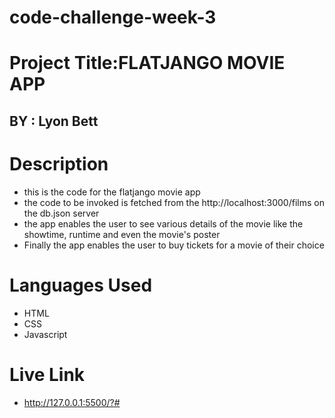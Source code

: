 # code-challenge-week-3

# Project Title:FLATJANGO MOVIE APP

## BY : Lyon Bett
# Description
* this is the code for the flatjango movie app
* the code to be invoked is fetched from the http://localhost:3000/films 
  on the db.json server
* the app enables the user to see various details of the movie like the showtime,
  runtime and even the movie's poster
* Finally the app enables the user to buy tickets for a movie of their choice    
# Languages Used
* HTML
* CSS
* Javascript
# Live Link
* http://127.0.0.1:5500/?#